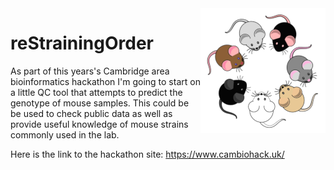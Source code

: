 <img title="Odd One Out" align="right" id="header_img" src="Docs/Images/mice_logo.png">

# reStrainingOrder
As part of this years's Cambridge area bioinformatics hackathon I'm going to start on a little QC tool that attempts to predict the genotype of mouse samples. This could be be used to check public data as well as provide useful knowledge of mouse strains commonly used in the lab.

Here is the link to the hackathon site: https://www.cambiohack.uk/
